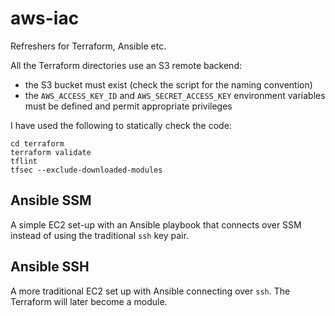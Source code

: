 # aws-iac
Refreshers for Terraform, Ansible etc.

All the Terraform directories use an S3 remote backend:
* the S3 bucket must exist (check the script for the naming convention)
* the `AWS_ACCESS_KEY_ID` and `AWS_SECRET_ACCESS_KEY` environment variables must be defined and permit appropriate privileges

I have used the following to statically check the code:
```shell
cd terraform
terraform validate
tflint
tfsec --exclude-downloaded-modules
```

## Ansible SSM
A simple EC2 set-up with an Ansible playbook that connects over SSM instead of
using the traditional `ssh` key pair.

## Ansible SSH
A more traditional EC2 set up with Ansible connecting over `ssh`. The Terraform will
later become a module.

